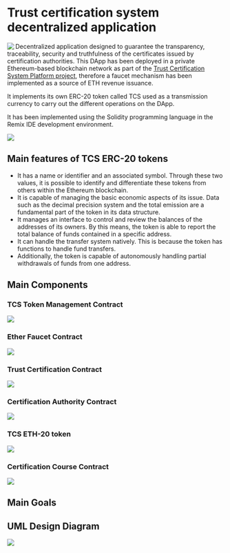 # Trust certification system decentralized application

<img width="auto" align="left" src="./tcs_logo.jpg" />

Decentralized application designed to guarantee the transparency, traceability, security and truthfulness of the certificates issued by certification authorities.
This DApp has been deployed in a private Ethereum-based blockchain network as part of the [Trust Certification System Platform project](https://github.com/sergio11/trust_certification_system_blockchain), therefore a faucet mechanism has been implemented as a source of ETH revenue issuance.

It implements its own ERC-20 token called TCS used as a transmission currency to carry out the different operations on the DApp.

It has been implemented using the Solidity programming language in the Remix IDE development environment.


<img width="auto" src="./diagrams/dapp_diagram.drawio.png" />

## Main features of TCS ERC-20 tokens

* It has a name or identifier and an associated symbol. Through these two values, it is possible to identify and differentiate these tokens from others within the Ethereum blockchain.
* It is capable of managing the basic economic aspects of its issue. Data such as the decimal precision system and the total emission are a fundamental part of the token in its data structure.
* It manages an interface to control and review the balances of the addresses of its owners. By this means, the token is able to report the total balance of funds contained in a specific address.
* It can handle the transfer system natively. This is because the token has functions to handle fund transfers.
* Additionally, the token is capable of autonomously handling partial withdrawals of funds from one address.

## Main Components

### TCS Token Management Contract

<img width="auto" src="./diagrams/token_management_contract.svg" />

### Ether Faucet Contract

<img width="auto" src="./diagrams/faucet_diagram.svg" />

### Trust Certification Contract

<img width="auto" src="./diagrams/trust_certification_diagram.svg" />

### Certification Authority Contract

<img width="auto" src="./diagrams/certification_authority_diagram.svg" />

### TCS ETH-20 token

<img width="auto" src="./diagrams/erc20_diagram.svg" />

### Certification Course Contract

<img width="auto" src="./diagrams/certification_course_diagram.svg" />


## Main Goals

## UML Design Diagram

<img width="auto" src="./diagrams/dapp_uml_diagram.svg" />
